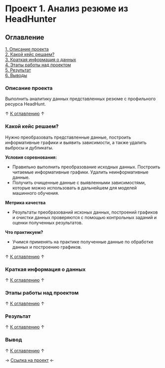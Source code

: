 # Проект 1. Анализ резюме из HeadHunter

## Оглавление 
[1. Описание проекта](https://github.com/rafferti95/st_data_science/tree/master/Project%201#описание-проекта)\
[2. Какой кейс решаем?](https://github.com/rafferti95/st_data_science/tree/master/Project%201#какой-кейс-решаем)\
[3. Краткая информация о данных](https://github.com/rafferti95/st_data_science/tree/master/Project%201#краткая-информация-о-данных)\
[4. Этапы работы над проектом](https://github.com/rafferti95/st_data_science/tree/master/Project%201#этапы-работы-над-проектом)\
[5. Результат](https://github.com/rafferti95/st_data_science/tree/master/Project%201#результат)\
[6. Выводы](https://github.com/rafferti95/st_data_science/tree/master/Project%201#вывод)

### Описание проекта
Выполнить аналитику данных представленных резюме с профильного ресурса HeadHunt.

↑ [К оглавлению](https://github.com/rafferti95/st_data_science/tree/master/Project%201#оглавление) ↑


### Какой кейс решаем?
Нужно преобразовать представленные данные, построить информативные графики и выявить зависимости, а также удалить выбросы и дубликаты.

**Условия соревнования:**
* Правильно выполнить преобразование исходных данных. Построить читаемые информативные графики. Удалить неинформативные данные.
* Получить очищенные данные с выявленными зависимостями, которые можно использовать в дальнейшем для моделей машинного обучения.

**Метрика качества**
* Результаты преобразований исхоных данных, построений графиков и очистки данных проверяются с помощью контрольных заданий и оценки полученных результатов.

**Что практикуем?**
* Учимся применять на практике полученные данные по обработке данных и построению графиков.

↑ [К оглавлению](https://github.com/rafferti95/st_data_science/tree/master/Project%201#оглавление) ↑


### Краткая информация о данных

↑ [К оглавлению](https://github.com/rafferti95/st_data_science/tree/master/Project%201#оглавление) ↑


### Этапы работы над проектом

↑ [К оглавлению](https://github.com/rafferti95/st_data_science/tree/master/Project%201#оглавление) ↑


### Результат

↑ [К оглавлению](https://github.com/rafferti95/st_data_science/tree/master/Project%201#оглавление) ↑


### Вывод

↑ [К оглавлению](https://github.com/rafferti95/st_data_science/tree/master/Project%201#оглавление) ↑


→ [Ссылка на проект]() ←
